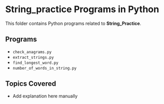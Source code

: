 # String_practice Programs in Python

This folder contains Python programs related to **String_Practice**.

## Programs
- `check_anagrams.py`
- `extract_strings.py`
- `find_longest_word.py`
- `number_of_words_in_string.py`

## Topics Covered
- Add explanation here manually
